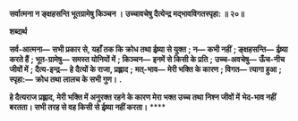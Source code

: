 **सर्वात्मना न ङ्क्षहसन्ति भूतग्रामेषु किञ्चन ।** **उच्चावचेषु दैत्येन्द्र मद्भावविगतस्पृहा: ॥ २०॥** 

**शब्दार्थ** 

**सर्व-आत्मना—** **सभी प्रकार से, यहाँ तक कि क्रोध तथा ईष्र्या से युक्त** **; न—** **कभी नहीं** **; ङ्क्षहसन्ति—** **ईष्र्या करते हैं** **; भूत-ग्रामेषु—** **समस्त योनियों में** **; किञ्चन—** **इनमें से किसी के प्रति** **; उच्च-अवचेषु—** **ऊँच-नीच जीवों में** **; दैत्य-इन्द्र—** **हे दैत्यों के राजा, प्रह्लाद** **;** **मत्-भाव—** **मेरी भक्ति के कारण** **; विगत—** **त्यागा हुआ** **; स्पृहा:—** **क्रोध तथा लालच के सभी गुण।** **.** 

**हे दैत्यराज प्रह्लाद, मेरी भक्ति में अनुरक्त रहने के कारण मेरा भक्त उच्च तथा निश्न जीवों में** **भेद-भाव नहीं बरतता। सभी तरह से वह किसी से ईष्र्या नहीं करता।** **** 